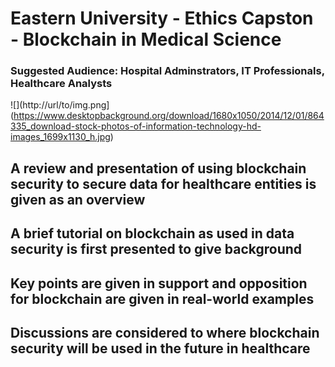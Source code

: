 # Eastern University -  Ethics Capston - Blockchain in Medical Science
### Suggested Audience: Hospital Adminstrators, IT Professionals, Healthcare Analysts


![](http://url/to/img.png](https://www.desktopbackground.org/download/1680x1050/2014/12/01/864335_download-stock-photos-of-information-technology-hd-images_1699x1130_h.jpg)

## A review and presentation of using blockchain security to secure data for healthcare entities is given as an overview
## A brief tutorial on blockchain as used in data security is first presented to give background
## Key points are given in support and opposition for blockchain are given in real-world examples
## Discussions are considered to where blockchain security will be used in the future in healthcare

